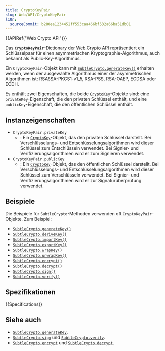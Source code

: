 ```yaml
---
title: CryptoKeyPair
slug: Web/API/CryptoKeyPair
l10n:
  sourceCommit: b280ea1234452ff553caa466bf532a66ba51db01
---
```


{{APIRef("Web Crypto API")}}

Das **`CryptoKeyPair`**-Dictionary der [Web Crypto API](/de/docs/Web/API/Web_Crypto_API) repräsentiert ein Schlüsselpaar für einen asymmetrischen Kryptographie-Algorithmus, auch bekannt als Public-Key-Algorithmus.

Ein `CryptoKeyPair`-Objekt kann mit [`SubtleCrypto.generateKey()`](/de/docs/Web/API/SubtleCrypto/generateKey) erhalten werden, wenn der ausgewählte Algorithmus einer der asymmetrischen Algorithmen ist: RSASSA-PKCS1-v1_5, RSA-PSS, RSA-OAEP, ECDSA oder ECDH.

Es enthält zwei Eigenschaften, die beide [`CryptoKey`](/de/docs/Web/API/CryptoKey)-Objekte sind: eine `privateKey`-Eigenschaft, die den privaten Schlüssel enthält, und eine `publicKey`-Eigenschaft, die den öffentlichen Schlüssel enthält.

## Instanzeigenschaften

- `CryptoKeyPair.privateKey`
  - : Ein [`CryptoKey`](/de/docs/Web/API/CryptoKey)-Objekt, das den privaten Schlüssel darstellt. Bei Verschlüsselungs- und Entschlüsselungsalgorithmen wird dieser Schlüssel zum Entschlüsseln verwendet. Bei Signier- und Verifizierungsalgorithmen wird er zum Signieren verwendet.
- `CryptoKeyPair.publicKey`
  - : Ein [`CryptoKey`](/de/docs/Web/API/CryptoKey)-Objekt, das den öffentlichen Schlüssel darstellt. Bei Verschlüsselungs- und Entschlüsselungsalgorithmen wird dieser Schlüssel zum Verschlüsseln verwendet. Bei Signier- und Verifizierungsalgorithmen wird er zur Signaturüberprüfung verwendet.

## Beispiele

Die Beispiele für `SubtleCrypto`-Methoden verwenden oft `CryptoKeyPair`-Objekte. Zum Beispiel:

- [`SubtleCrypto.generateKey()`](/de/docs/Web/API/SubtleCrypto/generateKey)
- [`SubtleCrypto.deriveKey()`](/de/docs/Web/API/SubtleCrypto/deriveKey)
- [`SubtleCrypto.importKey()`](/de/docs/Web/API/SubtleCrypto/importKey)
- [`SubtleCrypto.exportKey()`](/de/docs/Web/API/SubtleCrypto/exportKey)
- [`SubtleCrypto.wrapKey()`](/de/docs/Web/API/SubtleCrypto/wrapKey)
- [`SubtleCrypto.unwrapKey()`](/de/docs/Web/API/SubtleCrypto/unwrapKey)
- [`SubtleCrypto.encrypt()`](/de/docs/Web/API/SubtleCrypto/encrypt)
- [`SubtleCrypto.decrypt()`](/de/docs/Web/API/SubtleCrypto/decrypt)
- [`SubtleCrypto.sign()`](/de/docs/Web/API/SubtleCrypto/sign)
- [`SubtleCrypto.verify()`](/de/docs/Web/API/SubtleCrypto/verify)

## Spezifikationen

{{Specifications}}

## Siehe auch

- [`SubtleCrypto.generateKey`](/de/docs/Web/API/SubtleCrypto/generateKey).
- [`SubtleCrypto.sign`](/de/docs/Web/API/SubtleCrypto/sign) und [`SubtleCrypto.verify`](/de/docs/Web/API/SubtleCrypto/verify).
- [`SubtleCrypto.encrypt`](/de/docs/Web/API/SubtleCrypto/encrypt) und [`SubtleCrypto.decrypt`](/de/docs/Web/API/SubtleCrypto/decrypt).
